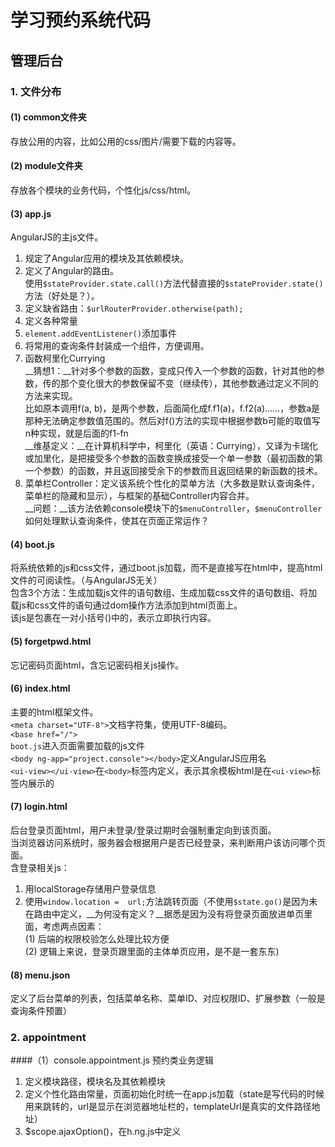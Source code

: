 # 学习预约系统代码
## 管理后台
### 1. 文件分布
#### (1) common文件夹  
存放公用的内容，比如公用的css/图片/需要下载的内容等。
#### (2) module文件夹  
存放各个模块的业务代码，个性化js/css/html。
#### (3) app.js  
AngularJS的主js文件。  
1. 规定了Angular应用的模块及其依赖模块。  
2. 定义了Angular的路由。  
使用`$stateProvider.state.call()`方法代替直接的`$stateProvider.state()`方法（好处是？）。  
3. 定义缺省路由：`$urlRouterProvider.otherwise(path);`  
4. 定义各种常量  
5. `element.addEventListener()`添加事件  
6. 将常用的查询条件封装成一个组件，方便调用。  
7. 函数柯里化Currying  
__猜想1：__针对多个参数的函数，变成只传入一个参数的函数，针对其他的参数，传的那个变化很大的参数保留不变（继续传），其他参数通过定义不同的方法来实现。  
比如原本调用f(a, b)，是两个参数，后面简化成f.f1(a)，f.f2(a)……，参数a是那种无法确定参数值范围的。然后对f()方法的实现中根据参数b可能的取值写n种实现，就是后面的f1-fn  
__维基定义：__在计算机科学中，柯里化（英语：Currying），又译为卡瑞化或加里化，是把接受多个参数的函数变换成接受一个单一参数（最初函数的第一个参数）的函数，并且返回接受余下的参数而且返回结果的新函数的技术。  
8. 菜单栏Controller：定义该系统个性化的菜单方法（大多数是默认查询条件，菜单栏的隐藏和显示），与框架的基础Controller内容合并。  
__问题：__该方法依赖console模块下的`$menuController`，`$menuController`如何处理默认查询条件，使其在页面正常运作？

#### (4) boot.js  
将系统依赖的js和css文件，通过boot.js加载，而不是直接写在html中，提高html文件的可阅读性。（与AngularJS无关）  
包含3个方法：生成加载js文件的语句数组、生成加载css文件的语句数组、将加载js和css文件的语句通过dom操作方法添加到html页面上。  
该js是包裹在一对小括号()中的，表示立即执行内容。  
#### (5) forgetpwd.html  
忘记密码页面html，含忘记密码相关js操作。  
#### (6) index.html  
主要的html框架文件。  
`<meta charset="UTF-8">`文档字符集，使用UTF-8编码。  
`<base href="/">`  
`boot.js`进入页面需要加载的js文件  
`<body ng-app="project.console"></body>`定义AngularJS应用名  
`<ui-view></ui-view>`在`<body>`标签内定义，表示其余模板html是在`<ui-view>`标签内展示的  
#### (7) login.html
后台登录页面html，用户未登录/登录过期时会强制重定向到该页面。  
当浏览器访问系统时，服务器会根据用户是否已经登录，来判断用户该访问哪个页面。  
含登录相关js：  
1. 用localStorage存储用户登录信息  
2. 使用`window.location =  url;`方法跳转页面（不使用`$state.go()`是因为未在路由中定义，__为何没有定义？__据悉是因为没有将登录页面放进单页里面，考虑两点因素：  
(1) 后端的权限校验怎么处理比较方便  
(2) 逻辑上来说，登录页跟里面的主体单页应用，是不是一套东东)  
#### (8) menu.json  
定义了后台菜单的列表，包括菜单名称、菜单ID、对应权限ID、扩展参数（一般是查询条件预置）

### 2. appointment
####（1）console.appointment.js
预约类业务逻辑  
1. 定义模块路径，模块名及其依赖模块  
2. 定义个性化路由常量，页面初始化时统一在app.js加载（state是写代码的时候用来跳转的，url是显示在浏览器地址栏的，templateUrl是真实的文件路径地址）  
3.  $scope.ajaxOption()，在h.ng.js中定义